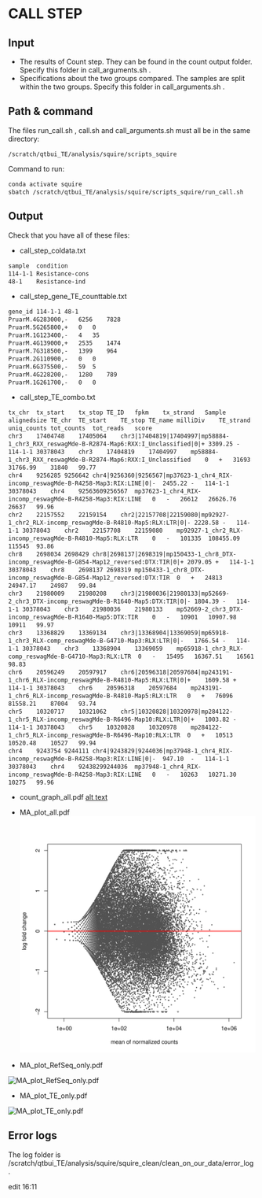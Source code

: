 # CALL STEP

## Input

- The results of Count step. They can be found in the count output folder. Specify this folder in call_arguments.sh .
- Specifications about the two groups compared. The samples are split within the two groups. Specify this folder in call_arguments.sh .


##  Path & command

The files run_call.sh , call.sh and call_arguments.sh must all be in the same directory:
```
/scratch/qtbui_TE/analysis/squire/scripts_squire
```

Command to run:
```
conda activate squire
sbatch /scratch/qtbui_TE/analysis/squire/scripts_squire/run_call.sh
```

## Output


Check that you have all of these files:
- call_step_coldata.txt
```
sample	condition
114-1-1	Resistance-cons
48-1	Resistance-ind

```

- call_step_gene_TE_counttable.txt
```
gene_id	114-1-1	48-1
PruarM.4G283000,-	6256	7828
PruarM.5G265800,+	0	0
PruarM.1G123400,-	4	35
PruarM.4G139000,+	2535	1474
PruarM.7G318500,-	1399	964
PruarM.2G110900,-	0	0
PruarM.6G375500,-	59	5
PruarM.4G228200,-	1280	789
PruarM.1G261700,-	0	0
```

- call_step_TE_combo.txt
```
tx_chr	tx_start	tx_stop	TE_ID	fpkm	tx_strand	Sample	alignedsize	TE_chr	TE_start	TE_stop	TE_name	milliDiv	TE_strand	uniq_counts	tot_counts	tot_reads	score
chr3	17404748	17405064	chr3|17404819|17404997|mp58884-1_chr3_RXX_reswagMde-B-R2874-Map6:RXX:I_Unclassified|0|+	3309.25	-	114-1-1	30378043	chr3	17404819	17404997	mp58884-1_chr3_RXX_reswagMde-B-R2874-Map6:RXX:I_Unclassified	0	+	31693	31766.99	31840	99.77
chr4	9256285	9256642	chr4|9256360|9256567|mp37623-1_chr4_RIX-incomp_reswagMde-B-R4258-Map3:RIX:LINE|0|-	2455.22	-	114-1-1	30378043	chr4	92563609256567	mp37623-1_chr4_RIX-incomp_reswagMde-B-R4258-Map3:RIX:LINE	0	-	26612	26626.76	26637	99.96
chr2	22157552	22159154	chr2|22157708|22159080|mp92927-1_chr2_RLX-incomp_reswagMde-B-R4810-Map5:RLX:LTR|0|-	2228.58	-	114-1-1	30378043	chr2	22157708	22159080	mp92927-1_chr2_RLX-incomp_reswagMde-B-R4810-Map5:RLX:LTR	0	-	101335	108455.09	115545	93.86
chr8	2698034	2698429	chr8|2698137|2698319|mp150433-1_chr8_DTX-incomp_reswagMde-B-G854-Map12_reversed:DTX:TIR|0|+	2079.05	+	114-1-1	30378043	chr8	2698137	2698319	mp150433-1_chr8_DTX-incomp_reswagMde-B-G854-Map12_reversed:DTX:TIR	0	+	24813	24947.17	24987	99.84
chr3	21980009	21980208	chr3|21980036|21980133|mp52669-2_chr3_DTX-incomp_reswagMde-B-R1640-Map5:DTX:TIR|0|-	1804.39	-	114-1-1	30378043	chr3	21980036	21980133	mp52669-2_chr3_DTX-incomp_reswagMde-B-R1640-Map5:DTX:TIR	0	-	10901	10907.98	10911	99.97
chr3	13368829	13369134	chr3|13368904|13369059|mp65918-1_chr3_RLX-comp_reswagMde-B-G4710-Map3:RLX:LTR|0|-	1766.54	-	114-1-1	30378043	chr3	13368904	13369059	mp65918-1_chr3_RLX-comp_reswagMde-B-G4710-Map3:RLX:LTR	0	-	15495	16367.51	16561	98.83
chr6	20596249	20597917	chr6|20596318|20597684|mp243191-1_chr6_RLX-incomp_reswagMde-B-R4810-Map5:RLX:LTR|0|+	1609.58	+	114-1-1	30378043	chr6	20596318	20597684	mp243191-1_chr6_RLX-incomp_reswagMde-B-R4810-Map5:RLX:LTR	0	+	76096	81558.21	87004	93.74
chr5	10320717	10321062	chr5|10320828|10320978|mp284122-1_chr5_RLX-incomp_reswagMde-B-R6496-Map10:RLX:LTR|0|+	1003.82	-	114-1-1	30378043	chr5	10320828	10320978	mp284122-1_chr5_RLX-incomp_reswagMde-B-R6496-Map10:RLX:LTR	0	+	10513	10520.48	10527	99.94
chr4	9243754	9244111	chr4|9243829|9244036|mp37948-1_chr4_RIX-incomp_reswagMde-B-R4258-Map3:RIX:LINE|0|-	947.10	-	114-1-1	30378043	chr4	92438299244036	mp37948-1_chr4_RIX-incomp_reswagMde-B-R4258-Map3:RIX:LINE	0	-	10263	10271.30	10275	99.96

```

- count_graph_all.pdf
[alt text](https://github.com/Elie-Bordron/SQuIRE_usage/blob/main/call/call_images/count_graph_all.pdf)

- MA_plot_all.pdf
![MA_plot_all.pdf](https://github.com/Elie-Bordron/SQuIRE_usage/blob/main/call/call_images/MA_plot_all-1.png "This is a png. To see the pdf, go to the call_images folder")

- MA_plot_RefSeq_only.pdf
<img src="https://github.com/Elie-Bordron/SQuIRE_usage/blob/main/call/call_images/MA_plot_RefSeq_only.png" alt="MA_plot_RefSeq_only.pdf" width="200"/>

- MA_plot_TE_only.pdf
<img src="https://github.com/Elie-Bordron/SQuIRE_usage/blob/main/call/call_images/MA_plot_TE_only.png" alt="MA_plot_TE_only.pdf" width="200"/>

## Error logs
The log folder is /scratch/qtbui_TE/analysis/squire/squire_clean/clean_on_our_data/error_log.



edit 16:11

